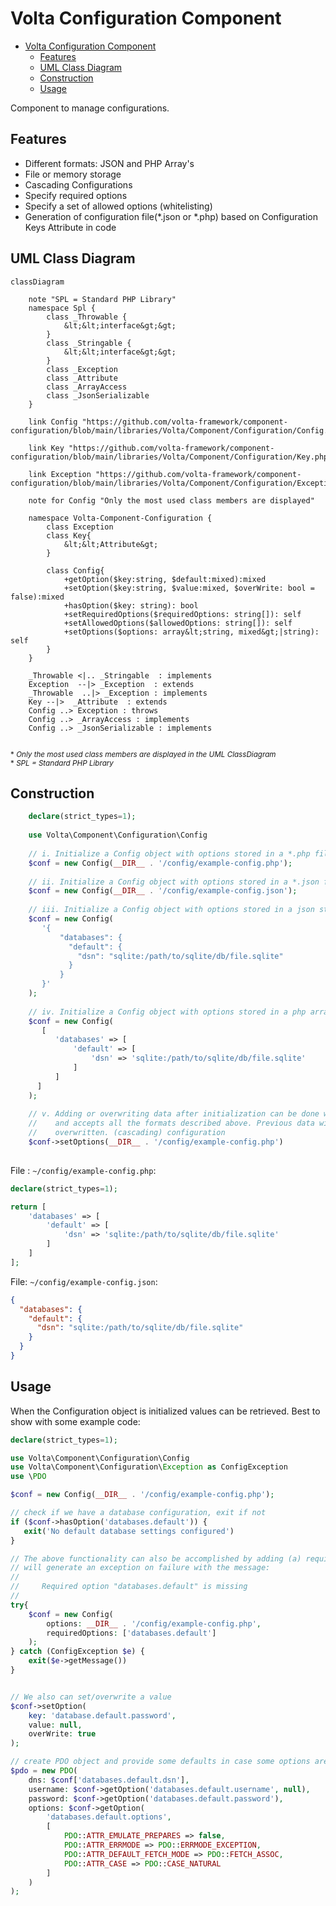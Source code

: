 # Volta Configuration Component 

<!-- TOC -->
* [Volta Configuration Component](#volta-configuration-component-)
  * [Features](#features)
  * [UML Class Diagram](#uml-class-diagram)
  * [Construction](#construction)
  * [Usage](#usage)
<!-- TOC -->

Component to manage configurations.
## Features

* Different formats: JSON and PHP Array's
* File or memory storage
* Cascading Configurations
* Specify required options
* Specify a set of allowed options (whitelisting)
* Generation of configuration file(*.json or *.php) based on Configuration Keys Attribute in code

## UML Class Diagram
```mermaid
classDiagram

    note "SPL = Standard PHP Library"
    namespace Spl {
        class _Throwable {
            &lt;&lt;interface&gt;&gt;
        }
        class _Stringable {
            &lt;&lt;interface&gt;&gt;
        }
        class _Exception
        class _Attribute
        class _ArrayAccess
        class _JsonSerializable
    }

    link Config "https://github.com/volta-framework/component-configuration/blob/main/libraries/Volta/Component/Configuration/Config.php"

    link Key "https://github.com/volta-framework/component-configuration/blob/main/libraries/Volta/Component/Configuration/Key.php"

    link Exception "https://github.com/volta-framework/component-configuration/blob/main/libraries/Volta/Component/Configuration/Exception.php"

    note for Config "Only the most used class members are displayed"
    
    namespace Volta-Component-Configuration {
        class Exception        
        class Key{            
            &lt;&lt;Attribute&gt;
        }
        
        class Config{
            +getOption($key:string, $default:mixed):mixed
            +setOption($key:string, $value:mixed, $overWrite: bool = false):mixed
            +hasOption($key: string): bool
            +setRequiredOptions($requiredOptions: string[]): self
            +setAllowedOptions($allowedOptions: string[]): self
            +setOptions($options: array&lt;string, mixed&gt;|string): self
        }
    }

    _Throwable <|.. _Stringable  : implements
    Exception  --|> _Exception  : extends
    _Throwable  ..|> _Exception : implements
    Key --|>  _Attribute  : extends
    Config ..> Exception : throws
    Config ..> _ArrayAccess : implements
    Config ..> _JsonSerializable : implements
    
```

<small>* *Only the most used class members are displayed in the UML ClassDiagram* </small>\
<small>* *SPL = Standard PHP Library* </small>

## Construction

```php
    declare(strict_types=1);
    
    use Volta\Component\Configuration\Config
    
    // i. Initialize a Config object with options stored in a *.php file 
    $conf = new Config(__DIR__ . '/config/example-config.php');
    
    // ii. Initialize a Config object with options stored in a *.json file 
    $conf = new Config(__DIR__ . '/config/example-config.json');
    
    // iii. Initialize a Config object with options stored in a json string 
    $conf = new Config(
       '{
           "databases": {
             "default": {
               "dsn": "sqlite:/path/to/sqlite/db/file.sqlite"
             }
           }
       }'
    );
    
    // iv. Initialize a Config object with options stored in a php array 
    $conf = new Config(
       [
          'databases' => [
              'default' => [
                  'dsn' => 'sqlite:/path/to/sqlite/db/file.sqlite'
              ]
          ]
      ]
    );
    
    // v. Adding or overwriting data after initialization can be done with the setOption() method
    //    and accepts all the formats described above. Previous data will be
    //    overwritten. (cascading) configuration 
    $conf->setOptions(__DIR__ . '/config/example-config.php')
    
```
File : `~/config/example-config.php`:
```php
declare(strict_types=1);

return [
    'databases' => [
        'default' => [
            'dsn' => 'sqlite:/path/to/sqlite/db/file.sqlite'
        ]
    ]
];
```

File: `~/config/example-config.json`:
```json
{
  "databases": {
    "default": {
      "dsn": "sqlite:/path/to/sqlite/db/file.sqlite"
    }
  }
}
```


## Usage

When the Configuration object is initialized values can be retrieved. Best to show with some example code:

```php
declare(strict_types=1);

use Volta\Component\Configuration\Config
use Volta\Component\Configuration\Exception as ConfigException
use \PDO

$conf = new Config(__DIR__ . '/config/example-config.php');

// check if we have a database configuration, exit if not 
if ($conf->hasOption('databases.default')) {
   exit('No default database settings configured')
}

// The above functionality can also be accomplished by adding (a) required option(s) which 
// will generate an exception on failure with the message:
//
//     Required option "databases.default" is missing
//
try{
    $conf = new Config(
        options: __DIR__ . '/config/example-config.php', 
        requiredOptions: ['databases.default']
    );
} catch (ConfigException $e) {
    exit($e->getMessage())
}    


// We also can set/overwrite a value
$conf->setOption(
    key: 'database.default.password', 
    value: null,
    overWrite: true 
);

// create PDO object and provide some defaults in case some options are not set
$pdo = new PDO(
    dns: $conf['databases.default.dsn'],
    username: $conf->getOption('databases.default.username', null),
    password: $conf->getOption('databases.default.password'),
    options: $conf->getOption(
        'databases.default.options', 
        [
            PDO::ATTR_EMULATE_PREPARES => false,
            PDO::ATTR_ERRMODE => PDO::ERRMODE_EXCEPTION,
            PDO::ATTR_DEFAULT_FETCH_MODE => PDO::FETCH_ASSOC,
            PDO::ATTR_CASE => PDO::CASE_NATURAL
        ]        
    )
);
```